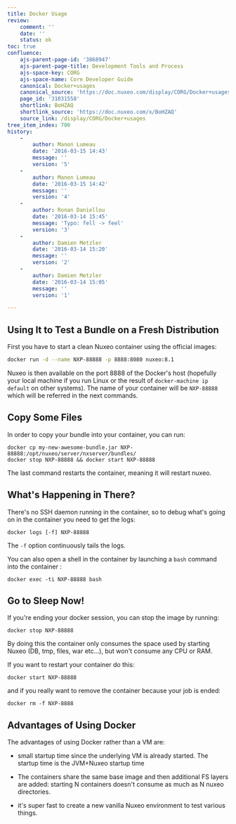 ```yaml
---
title: Docker Usage
review:
    comment: ''
    date: ''
    status: ok
toc: true
confluence:
    ajs-parent-page-id: '3868947'
    ajs-parent-page-title: Development Tools and Process
    ajs-space-key: CORG
    ajs-space-name: Core Developer Guide
    canonical: Docker+usages
    canonical_source: 'https://doc.nuxeo.com/display/CORG/Docker+usages'
    page_id: '31031558'
    shortlink: BoHZAQ
    shortlink_source: 'https://doc.nuxeo.com/x/BoHZAQ'
    source_link: /display/CORG/Docker+usages
tree_item_index: 700
history:
    -
        author: Manon Lumeau
        date: '2016-03-15 14:43'
        message: ''
        version: '5'
    -
        author: Manon Lumeau
        date: '2016-03-15 14:42'
        message: ''
        version: '4'
    -
        author: Ronan Daniellou
        date: '2016-03-14 15:45'
        message: 'Typo: fell -> feel'
        version: '3'
    -
        author: Damien Metzler
        date: '2016-03-14 15:20'
        message: ''
        version: '2'
    -
        author: Damien Metzler
        date: '2016-03-14 15:05'
        message: ''
        version: '1'

---
```

## Using It to Test a Bundle on a Fresh Distribution

First you have to start a clean Nuxeo container using the official images:

```bash
docker run -d --name NXP-88888 -p 8888:8080 nuxeo:8.1
```

Nuxeo is then available on the port 8888 of the Docker's host (hopefully your local machine if you run Linux or the result of `docker-machine ip default` on other systems). The name of your container will be `NXP-88888` which will be referred in the next commands.

## Copy Some Files

In order to copy your bundle into your container, you can run:

```
docker cp my-new-awesome-bundle.jar NXP-88888:/opt/nuxeo/server/nxserver/bundles/
docker stop NXP-88888 && docker start NXP-88888
```

The last command restarts the container, meaning it will restart nuxeo.

## What's Happening in There?

There's no SSH daemon running in the container, so to debug what's going on in the container you need to get the logs:

```
docker logs [-f] NXP-88888
```

The `-f` option continuously tails the logs.

You can also open a shell in the container by launching a `bash` command into the container :

```
docker exec -ti NXP-88888 bash
```

## Go to Sleep Now!

If you're ending your docker session, you can stop the image by running:

```
docker stop NXP-88888
```

By doing this the container only consumes the space used by starting Nuxeo (DB, tmp, files, war etc...), but won't consume any CPU or RAM.

If you want to restart your container do this:

```
docker start NXP-88888
```

and if you really want to remove the container because your job is ended:

```
docker rm -f NXP-8888
```

## Advantages of Using Docker

The advantages of using Docker rather than a VM are:

* small startup time since the underlying VM is already started. The startup time is the JVM+Nuxeo startup time

* The containers share the same base image and then additional FS layers are added: starting N containers doesn't consume as much as N nuxeo directories.

* it's super fast to create a new vanilla Nuxeo environment to test various things.

